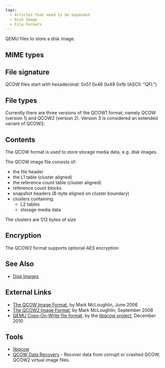 ```yaml
---
tags:
  - Articles that need to be expanded
  - Disk Image
  - File Formats
---
```

QEMU files to store a disk image.

## MIME types

## File signature

QCOW files start with hexadecimal: 0x51 0x46 0x49 0xfb (ASCII: "QFI.")

## File types

Currently there are three versions of the QCOW1 format; namely QCOW
(version 1) and QCOW2 (version 2). Version 3 is considered an extended
variant of QCOW2.

## Contents

The QCOW format is used to store storage media data, e.g. disk images.

The QCOW image file consists of:

* the file header
* the L1 table (cluster aligned)
* the reference count table (cluster aligned)
* reference count blocks
* snapshot headers (8-byte aligned on cluster boundary)
* clusters containing:
  * L2 tables
  * storage media data

The clusters are 512 bytes of size

## Encryption

The QCOW2 format supports optional AES encryption

## See Also

* [Disk Images](disk_images.md)

## External Links

* [The QCOW Image Format](http://www.burtonsys.com/qcow-image-format-version-1.html),
  by Mark McLoughlin, June 2006
* [The QCOW2 Image Format](http://www.burtonsys.com/qcow-image-format.html),
  by Mark McLoughlin, September 2008
* [QEMU Copy-On-Write file format](https://github.com/libyal/libqcow/blob/master/documentation/QEMU%20Copy-On-Write%20file%20format.asciidoc),
  by the [libqcow project](libqcow.md), December 2010

## Tools

* [libqcow](libqcow.md)
* [QCOW Data Recovery](http://www.bitrecover.com/virtual-drive-recovery-software/) -
  Recover data from corrupt or crashed QCOW, QCOW2 virtual image files.
